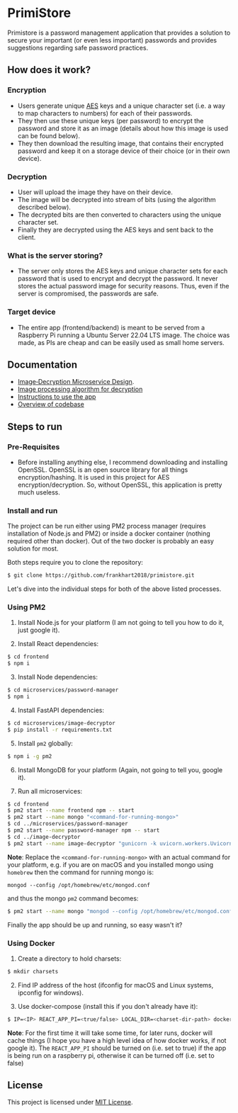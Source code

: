 # PrimiStore

Primistore is a password management application that provides a solution to secure your important (or even less important) passwords and provides suggestions regarding safe password practices.

## How does it work? 

### Encryption

- Users generate unique [AES](https://en.wikipedia.org/wiki/Advanced_Encryption_Standard) keys and a unique character set (i.e. a way to map characters to numbers) for each of their passwords.
- They then use these unique keys (per password) to encrypt the password and store it as an image (details about how this image is used can be found below).
- They then download the resulting image, that contains their encrypted password and keep it on a storage device of their choice (or in their own device).

### Decryption

- User will upload the image they have on their device.
- The image will be decrypted into stream of bits (using the algorithm described below).
- The decrypted bits are then converted to characters using the unique character set.
- Finally they are decrypted using the AES keys and sent back to the client.

### What is the server storing?

- The server only stores the AES keys and unique character sets for each password that is used to encrypt and decrypt the password. It never stores the actual password image for security reasons. Thus, even if the server is compromised, the passwords are safe.

### Target device

- The entire app (frontend/backend) is meant to be served from a Raspberry Pi running a Ubuntu Server 22.04 LTS image. The choice was made, as PIs are cheap and can be easily used as small home servers. 

## Documentation

- [Image‐Decryption Microservice Design](https://github.com/anglerfishlyy/primistore/wiki/%23-Image%E2%80%90Decryption-Microservice-Design).
- [Image processing algorithm for decryption](https://github.com/frankhart2018/primistore/wiki/Image-processing-algorithm-for-decryption)
- [Instructions to use the app](https://github.com/frankhart2018/primistore/wiki/How-to-use-the-app%3F)
- [Overview of codebase](https://github.com/frankhart2018/primistore/wiki/Codebase)

## Steps to run

### Pre-Requisites

- Before installing anything else, I recommend downloading and installing OpenSSL. OpenSSL is an open source library for all things encryption/hashing. It is used in this project for AES encryption/decryption. So, without OpenSSL, this application is pretty much useless. 

### Install and run

The project can be run either using PM2 process manager (requires installation of Node.js and PM2) or inside a docker container (nothing required other than docker). Out of the two docker is probably an easy solution for most.

Both steps require you to clone the repository:

```bash
$ git clone https://github.com/frankhart2018/primistore.git
```

Let's dive into the individual steps for both of the above listed processes.

### Using PM2

1. Install Node.js for your platform (I am not going to tell you how to do it, just google it).

2. Install React dependencies:

```bash
$ cd frontend
$ npm i
```

3. Install Node dependencies:

```bash
$ cd microservices/password-manager
$ npm i
```

4. Install FastAPI dependencies:

```bash
$ cd microservices/image-decryptor
$ pip install -r requirements.txt
```

5. Install `pm2` globally:

```bash
$ npm i -g pm2
```

6. Install MongoDB for your platform (Again, not going to tell you, google it).

7. Run all microservices:

```bash
$ cd frontend
$ pm2 start --name frontend npm -- start
$ pm2 start --name mongo "<command-for-running-mongo>"
$ cd ../microservices/password-manager
$ pm2 start --name password-manager npm -- start
$ cd ../image-decryptor
$ pm2 start --name image-decryptor "gunicorn -k uvicorn.workers.UvicornWorker app:app"
```

**Note**: Replace the `<command-for-running-mongo>` with an actual command for your platform, e.g. if you are on macOS and you installed mongo using `homebrew` then the command for running mongo is:

```
mongod --config /opt/homebrew/etc/mongod.conf
```

and thus the mongo `pm2` command becomes:

```bash
$ pm2 start --name mongo "mongod --config /opt/homebrew/etc/mongod.conf"
```

Finally the app should be up and running, so easy wasn't it?

### Using Docker

1. Create a directory to hold charsets:

```bash
$ mkdir charsets
```

2. Find IP address of the host (ifconfig for macOS and Linux systems, ipconfig for windows).

3. Use docker-compose (install this if you don't already have it):

```bash
$ IP=<IP> REACT_APP_PI=<true/false> LOCAL_DIR=<charset-dir-path> docker-compose up -d
```

**Note**: For the first time it will take some time, for later runs, docker will cache things (I hope you have a high level idea of how docker works, if not google it). The `REACT_APP_PI` should be turned on (i.e. set to true) if the app is being run on a raspberry pi, otherwise it can be turned off (i.e. set to false)

## License

This project is licensed under [MIT License](https://github.com/frankhart2018/primistore/blob/master/LICENSE).
